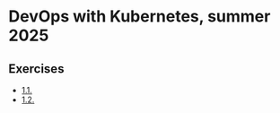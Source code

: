 # DevOps with Kubernetes, summer 2025

## Exercises

- [1.1.](https://github.com/jobatabs/devops-with-kubernetes/tree/1.1/log_output)
- [1.2.](https://github.com/jobatabs/devops-with-kubernetes/tree/1.2/todo-app)
